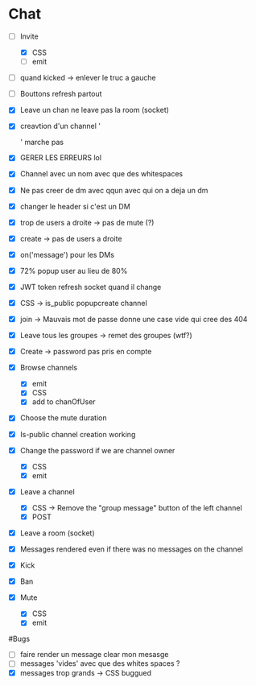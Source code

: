 # Chat

- [ ] Invite
  - [x] CSS
  - [ ] emit
- [ ] quand kicked -> enlever le truc a gauche
- [ ] Bouttons refresh partout

- [x] Leave un chan ne leave pas la room (socket)
- [x] creavtion d'un channel '<div />' marche pas
- [x] GERER LES ERREURS lol
- [x] Channel avec un nom avec que des whitespaces
- [x] Ne pas creer de dm avec qqun avec qui on a deja un dm
- [x] changer le header si c'est un DM
- [x] trop de users a droite -> pas de mute (?)
- [x] create -> pas de users a droite
- [x] on('message') pour les DMs
- [x] 72% popup user au lieu de 80%
- [x] JWT token refresh socket quand il change
- [x] CSS -> is_public popupcreate channel
- [x] join -> Mauvais mot de passe donne une case vide qui cree des 404
- [x] Leave tous les groupes -> remet des groupes (wtf?)
- [x] Create -> password pas pris en compte
- [x] Browse channels
  - [x] emit
  - [x] CSS
  - [x] add to chanOfUser
- [x] Choose the mute duration
- [x] Is-public channel creation working
- [x] Change the password if we are channel owner
  - [x] CSS
  - [x] emit
- [x] Leave a channel
  - [x] CSS -> Remove the "group message" button of the left channel
  - [x] POST
- [x] Leave a room (socket)
- [x] Messages rendered even if there was no messages on the channel
- [x] Kick
- [x] Ban
- [x] Mute
  - [x] CSS
  - [x] emit

#Bugs

- [ ] faire render un message clear mon mesasge
- [ ] messages 'vides' avec que des whites spaces ?
- [x] messages trop grands -> CSS buggued